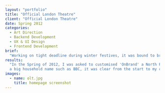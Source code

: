 ```yaml
---
layout: "portfolio"
title: "Official London Theatre"
client: "Official London Theatre"
date: Spring 2012
categories:
  - Art Direction
  - Backend Development
  - UX & UI Design
  - Frontend Development
brief:
  "Working on tight deadline during winter festives, it was bound to bring tears and drama, but with a strong team at NP, FutureBrand, the company behind OLT, knew they could rely on us for a redesign. The main key here was to showcase events without confusing the visitor and provide a clear guideline on how to use Solr for taxonomy. And in the end, it all came together beautifully just in time for New Year Eve."
results:
  "In the Spring of 2012, I was asked to customised 'OnBrand' a North Plains asset management tool for BBC Marketing and Assets. Working for 
  a big household name such as BBC, it was clear from the start to my collegue and I, that we needed to deliver something worthy."
images:
  - name: olt.jpg
    title: homepage screenshot
---
```

